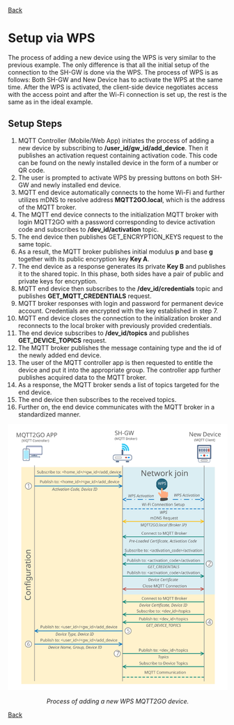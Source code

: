 [Back](./index.md#add-devices)
# Setup via WPS
The process of adding a new device using the WPS is very similar to the previous example. The only difference is that all the initial setup of the connection to the SH-GW is done via the WPS. The process of WPS is as follows: Both SH-GW and New Device has to activate the WPS at the same time. After the WPS is activated, the client-side device negotiates access with the access point and after the Wi-Fi connection is set up, the rest is the same as in the ideal example.

## Setup Steps

1. MQTT Controller (Mobile/Web App) initiates the process of adding a new device by subscribing to __/user_id/gw_id/add_device__. Then it publishes an activation request containing activation code.  This code can be found on the newly installed device in the form of a number or QR code.
1. The user is prompted to activate WPS by pressing buttons on both SH-GW and newly installed end device.
1. MQTT end device automatically connects to the home Wi-Fi and further utilizes mDNS to resolve address __MQTT2GO.local__, which is the address of the MQTT broker.
1. The MQTT end device connects to the initialization MQTT broker with login MQTT2GO with a password corresponding to device activation code and subscribes to __/dev_id/activation__ topic.
1. The end device then publishes GET_ENCRYPTION_KEYS request to the same topic.
1. As a result, the MQTT broker publishes initial modulus __p__ and base __g__ together with its public encryption key __Key A__.
1. The end device as a response generates its private __Key B__ and publishes it to the shared topic. In this phase, both sides have a pair of public and private keys for encryption.
1. MQTT end device then subscribes to the __/dev_id/credentials__ topic and publishes __GET_MQTT_CREDENTIALS__ request.
1. MQTT broker responses with login and password for permanent device account. Credentials are encrypted with the key established in step 7.
1. MQTT end device closes the connection to the initialization broker and reconnects to the local broker with previously provided credentials.
1. The end device subscribes to __/dev_id/topics__ and publishes __GET_DEVICE_TOPICS__ request.
1. The MQTT broker publishes the message containing type and the id of the newly added end device.
1. The user of the MQTT controller app is then requested to entitle the device and put it into the appropriate group.  The controller app further publishes acquired data to the MQTT broker.
1. As a response, the MQTT broker sends a list of topics targeted for the end device.
1. The end device then subscribes to the received topics.
1. Further on, the end device communicates with the MQTT broker in a standardized manner.


<p align="center" >
	<img src="mqtt_wps_setup_cert.svg" alt="Proccess of adding a new WPS MQTT2GO device">
</p>
<p align="center" >
	<em>Process of adding a new WPS MQTT2GO device.</em>
</p>

[Back](./index.md#add-devices)

